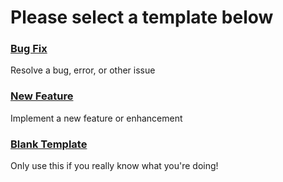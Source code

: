 <!--

⚠️ IMPORTANT!

GitHub doesn't provide a UI option for selecting a pull request template, so please follow these instructions:

1. Click on the ⤴️ "Preview" tab at the top
2. Click on one of the links to load a pull request template
3. Fill in the template, and create your pull request

-->













<!-- Quit peeking and head over to the preview tab already! 🙃 -->

# Please select a template below

### [Bug Fix](?expand=1&template=bug_fix.md)
Resolve a bug, error, or other issue

### [New Feature](?expand=1&template=feature.md)
Implement a new feature or enhancement

### [Blank Template](?expand=1&template=none)
Only use this if you really know what you're doing!